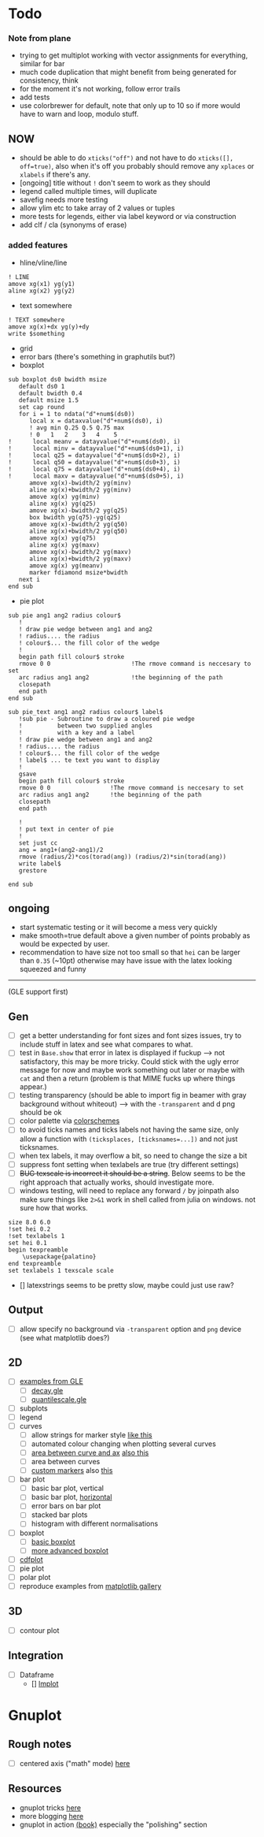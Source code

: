 # Todo

### Note from plane

* trying to get multiplot working with vector assignments for everything, similar for bar
* much code duplication that might benefit from being generated for consistency, think
* for the moment it's not working, follow error trails
* add tests
* use colorbrewer for default, note that only up to 10 so if more would have to warn and loop, modulo stuff.

## NOW

* should be able to do `xticks("off")` and not have to do `xticks([], off=true)`, also when it's off you probably should remove any `xplaces` or `xlabels` if there's any.
* [ongoing] title without `!`  don't seem to work as they should
* legend called multiple times, will duplicate
* savefig needs more testing
* allow ylim etc to take array of 2 values or tuples
* more tests for legends, either via label keyword or via construction
* add clf / cla (synonyms of erase)

### added features

* hline/vline/line

```
! LINE
amove xg(x1) yg(y1)
aline xg(x2) yg(y2)
```
* text somewhere

```
! TEXT somewhere
amove xg(x)+dx yg(y)+dy
write $something
```

* grid
* error bars (there's something in graphutils but?)
* boxplot

```
sub boxplot ds0 bwidth msize
   default ds0 1
   default bwidth 0.4
   default msize 1.5
   set cap round
   for i = 1 to ndata("d"+num$(ds0))
      local x = dataxvalue("d"+num$(ds0), i)
      ! avg min Q.25 Q.5 Q.75 max
      ! 0   1   2    3   4    5
!      local meanv = datayvalue("d"+num$(ds0), i)
!      local minv = datayvalue("d"+num$(ds0+1), i)
!      local q25 = datayvalue("d"+num$(ds0+2), i)
!      local q50 = datayvalue("d"+num$(ds0+3), i)
!      local q75 = datayvalue("d"+num$(ds0+4), i)
!      local maxv = datayvalue("d"+num$(ds0+5), i)
      amove xg(x)-bwidth/2 yg(minv)
      aline xg(x)+bwidth/2 yg(minv)
      amove xg(x) yg(minv)
      aline xg(x) yg(q25)
      amove xg(x)-bwidth/2 yg(q25)
      box bwidth yg(q75)-yg(q25)
      amove xg(x)-bwidth/2 yg(q50)
      aline xg(x)+bwidth/2 yg(q50)
      amove xg(x) yg(q75)
      aline xg(x) yg(maxv)
      amove xg(x)-bwidth/2 yg(maxv)
      aline xg(x)+bwidth/2 yg(maxv)
      amove xg(x) yg(meanv)
      marker fdiamond msize*bwidth
   next i
end sub
```

* pie plot

```
sub pie ang1 ang2 radius colour$
   !
   ! draw pie wedge between ang1 and ang2
   ! radius.... the radius
   ! colour$... the fill color of the wedge
   !
   begin path fill colour$ stroke
   rmove 0 0                       !The rmove command is neccesary to set
   arc radius ang1 ang2            !the beginning of the path
   closepath
   end path
end sub

sub pie_text ang1 ang2 radius colour$ label$
   !sub pie - Subroutine to draw a coloured pie wedge
   !          between two supplied angles
   !          with a key and a label
   ! draw pie wedge between ang1 and ang2
   ! radius.... the radius
   ! colour$... the fill color of the wedge
   ! label$ ... te text you want to display
   !
   gsave
   begin path fill colour$ stroke
   rmove 0 0                 !The rmove command is neccesary to set
   arc radius ang1 ang2      !the beginning of the path
   closepath
   end path

   !
   ! put text in center of pie
   !
   set just cc
   ang = ang1+(ang2-ang1)/2
   rmove (radius/2)*cos(torad(ang)) (radius/2)*sin(torad(ang))
   write label$
   grestore

end sub
```


## ongoing

* start systematic testing or it will become a mess very quickly
* make smooth=true default above a given number of points probably as would be expected by user.
* recommendation to have size not too small so that `hei` can be larger than `0.35` (~10pt) otherwise may have issue with the latex looking squeezed and funny

--------

(GLE support first)

## Gen

* [ ] get a better understanding for font sizes and font sizes issues, try to include stuff in latex and see what compares to what.
* [ ] test in `Base.show` that error in latex is displayed if fuckup --> not satisfactory, this may be more tricky. Could stick with the ugly error message for now and maybe work something out later or maybe with `cat` and then a return (problem is that MIME fucks up where things appear.)
* [ ] testing transparency (should be able to import fig in beamer with gray background without whiteout) --> with the `-transparent` and d png should be ok
* [ ] color palette via [colorschemes](https://github.com/JuliaGraphics/ColorSchemes.jl)
* [ ] to avoid ticks names and ticks labels not having the same size, only allow a function with `(ticksplaces, [ticksnames=...])` and not just ticksnames.
* [ ] when tex labels, it may overflow a bit, so need to change the size a bit
* [ ] suppress font setting when texlabels are true (try different settings)
* [ ] ~~BUG texscale is incorrect it should be a string~~. Below seems to be the right approach that actually works, should investigate more.
* [ ] windows testing, will need to replace any forward `/` by joinpath also make sure things like `2>&1` work in shell called from julia on windows. not sure how that works.

```
size 8.0 6.0
!set hei 0.2
!set texlabels 1
set hei 0.1
begin texpreamble
    \usepackage{palatino}
end texpreamble
set texlabels 1 texscale scale
```

* [] latexstrings seems to be pretty slow, maybe could just use raw?

## Output

* [ ] allow specify no background via `-transparent` option and `png` device (see what matplotlib does?)

## 2D

* [ ] [examples from GLE](http://glx.sourceforge.net/examples/2dplots/index.html)
    * [ ] [decay.gle](http://glx.sourceforge.net/examples/2dplots/decay.html)
    * [ ] [quantilescale.gle](http://glx.sourceforge.net/examples/2dplots/quantilescale.html)
* [ ] subplots
* [ ] legend
* [ ] curves
    * [ ] allow strings for marker style [like this](https://matplotlib.org/examples/lines_bars_and_markers/line_styles_reference.html)
    * [ ] automated colour changing when plotting several curves
    * [ ] [area between curve and ax](https://matplotlib.org/examples/lines_bars_and_markers/fill_demo.html) [also this](https://matplotlib.org/examples/lines_bars_and_markers/fill_demo_features.html)
    * [ ] area between curves
    * [ ] [custom markers](https://matplotlib.org/examples/lines_bars_and_markers/line_demo_dash_control.html) also [this](https://matplotlib.org/examples/lines_bars_and_markers/linestyles.html)
* [ ] bar plot
    * [ ] basic bar plot, vertical
    * [ ] basic bar plot, [horizontal](https://matplotlib.org/examples/lines_bars_and_markers/barh_demo.html)
    * [ ] error bars on bar plot
    * [ ] stacked bar plots
    * [ ] histogram with different normalisations
* [ ] boxplot
    * [ ] [basic boxplot](https://matplotlib.org/examples/statistics/boxplot_color_demo.html)
    * [ ] [more advanced boxplot](https://matplotlib.org/examples/statistics/boxplot_demo.html)
* [ ] [cdfplot](https://matplotlib.org/examples/statistics/histogram_demo_cumulative.html)
* [ ] pie plot
* [ ] polar plot
* [ ] reproduce examples from [matplotlib gallery](https://matplotlib.org/gallery.html)

## 3D

* [ ] contour plot

## Integration

* [ ] Dataframe
    * [] [lmplot](https://seaborn.pydata.org/examples/anscombes_quartet.html)


# Gnuplot

## Rough notes

* [ ] centered axis ("math" mode) [here](https://stackoverflow.com/questions/12749661/how-to-move-axes-to-center-of-chart)

## Resources

* gnuplot tricks [here](http://gnuplot-tricks.blogspot.com/)
* more blogging [here](http://gnuplot-surprising.blogspot.com/)
* gnuplot in action [(book)](http://www-bs2.informatik.uni-tuebingen.de/services/nilse/books/GnuplotinAction.pdf) especially the "polishing" section
